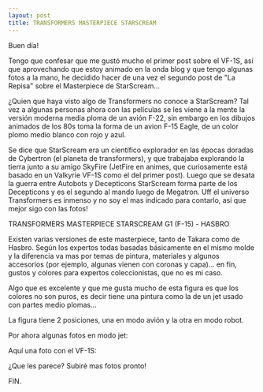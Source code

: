```yaml
---
layout: post
title: TRANSFORMERS MASTERPIECE STARSCREAM
---
```



Buen día!

Tengo que confesar que me gustó mucho el primer post sobre el VF-1S, así que aprovechando que estoy animado en la onda blog y que tengo algunas fotos a la mano, he decidido hacer de una vez el segundo post de "La Repisa" sobre el Masterpiece de StarScream...

¿Quien que haya visto algo de Transformers no conoce a StarScream? Tal vez a algunas personas ahora con las películas se les viene a la mente la versión moderna media ploma de un avión F-22, sin embargo en los dibujos animados de los 80s toma la forma de un avion F-15 Eagle, de un color plomo medio blanco con rojo y azul.

Se dice que StarScream era un científico explorador en las épocas doradas de Cybertron (el planeta de transformers), y que trabajaba explorando la tierra junto a su amigo SkyFire (JetFire en animes, que curiosamente está basado en un Valkyrie VF-1S como el del primer post).  Luego que se desata la guerra entre Autobots y Decepticons StarScream forma parte de los Decepticons y es el segundo al mando luego de Megatron. Uff el universo Transformers es inmenso y no soy el mas indicado para contarlo, así que mejor sigo con las fotos!


TRANSFORMERS MASTERPIECE STARSCREAM G1 (F-15) - HASBRO

Existen varias versiones de este masterpiece, tanto de Takara como de Hasbro. Según los expertos todas basadas básicamente en el mismo molde y la diferencia va mas por temas de pintura, materiales y algunos accesorios (por ejemplo, algunas vienen con coronas y capa)... en fin, gustos y colores para expertos coleccionistas, que no es mi caso.

Algo que es excelente y que me gusta mucho de esta figura es que los colores no son puros, es decir tiene una pintura como la de un jet usado con partes medio plomas...

La figura tiene 2 posiciones, una en modo avión y la otra en modo robot. 

Por ahora algunas fotos en modo jet:

Aquí una foto con el VF-1S:

¿Que les parece? Subiré mas fotos pronto!

FIN.
